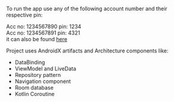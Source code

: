 To run the app use any of the following account number and their respective pin:

Acc no: 1234567890 pin: 1234 <br>Acc no: 1234567891 pin: 4321
<br>it can also be found [here](https://github.com/tobioyelekan/ATM/blob/master/app/src/main/java/com/example/android/atm/db/Customer.kt)

Project uses AndroidX artifacts and Architecture components like:
- DataBinding
- ViewModel and LiveData
- Repository pattern
- Navigation component
- Room database
- Kotlin Coroutine
